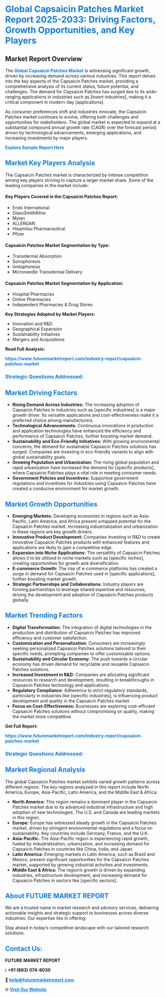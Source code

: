 <h1 style="color: #007BFF;">Global Capsaicin Patches Market Report 2025-2033: Driving Factors, Growth Opportunities, and Key Players</h1>

<section id="overview">
<h2>Market Report Overview</h2>
<p>The <a href="https://www.futuremarketreport.com/industry-report/capsaicin-patches-market" style="color: #007BFF; text-decoration: none;"><strong>Global Capsaicin Patches Market</strong></a> is witnessing significant growth, driven by increasing demand across various industries. This report delves into the key aspects of the Capsaicin Patches market, providing a comprehensive analysis of its current status, future potential, and challenges. The demand for Capsaicin Patches has surged due to its wide-ranging applications in industries such as [insert industries], making it a critical component in modern-day [applications].</p>
<p>As consumer preferences shift and industries innovate, the Capsaicin Patches market continues to evolve, offering both challenges and opportunities for stakeholders. The global market is expected to expand at a substantial compound annual growth rate (CAGR) over the forecast period, driven by technological advancements, emerging applications, and increasing investments by major players.</p>
</section>

<section id="overview">
<p><a href="https://www.futuremarketreport.com/request-sample/reportId=90171" style="color: #007BFF; text-decoration: none;"><strong>Explore Sample Report Here</strong></a></p>
</section>

<section id="key-players">
<h2 style="color: #007BFF;">Market Key Players Analysis</h2>
<p>The Capsaicin Patches market is characterized by intense competition among key players striving to capture a larger market share. Some of the leading companies in the market include:</p>
<h4>Key Players Covered in the Capsaicin Patches Report:</h4>
<ul><li>Endo International</li><li>GlaxoSmithKline</li><li>Mylan</li><li>ALLERGAN</li><li>Hisamitsu Pharmaceutical</li><li>Pfizer</li></ul>
<h4>Capsaicin Patches Market Segmentation by Type:</h4>
<ul><li>Transdermal Absorption</li><li>Sonophoresis</li><li>Iontophoresis</li><li>Microneedle Transdermal Delivery</li></ul>

<h4>Capsaicin Patches Market Segmentation by Application:</h4>
<ul><li>Hospital Pharmacies</li><li>Online Pharmacies</li><li>Independent Pharmacies &amp; Drug Stores</li></ul>
<p><strong>Key Strategies Adopted by Market Players:</strong></p>
<ul>
<li>Innovation and R&D</li>
<li>Geographical Expansion</li>
<li>Sustainability Initiatives</li>
<li>Mergers and Acquisitions</li>
</ul>
</section>

<section>
<p><strong>Read Full Analysis: </strong></p><a href="https://www.futuremarketreport.com/industry-report/capsaicin-patches-market" style="color: #007BFF; text-decoration: none;"><strong>https://www.futuremarketreport.com/industry-report/capsaicin-patches-market</strong></a>
<h3 style="color: #007BFF;">Strategic Questions Addressed:</h3>
</section>

<section id="driving-factors">
<h2 style="color: #007BFF;">Market Driving Factors</h2>
<ul>
<li><strong>Rising Demand Across Industries:</strong> The increasing adoption of Capsaicin Patches in industries such as [specific industries] is a major growth driver. Its versatile applications and cost-effectiveness make it a preferred choice among manufacturers.</li>
<li><strong>Technological Advancements:</strong> Continuous innovations in production and application technologies have enhanced the efficiency and performance of Capsaicin Patches, further boosting market demand.</li>
<li><strong>Sustainability and Eco-Friendly Initiatives:</strong> With growing environmental concerns, the demand for sustainable Capsaicin Patches solutions has surged. Companies are investing in eco-friendly variants to align with global sustainability goals.</li>
<li><strong>Growing Population and Urbanization:</strong> The rising global population and rapid urbanization have increased the demand for [specific products], where Capsaicin Patches plays a vital role in meeting consumer needs.</li>
<li><strong>Government Policies and Incentives:</strong> Supportive government regulations and incentives for industries using Capsaicin Patches have created a conducive environment for market growth.</li>
</ul>
</section>

<section id="growth-opportunities">
<h2 style="color: #007BFF;">Market Growth Opportunities</h2>
<ul>
<li><strong>Emerging Markets:</strong> Developing economies in regions such as Asia-Pacific, Latin America, and Africa present untapped potential for the Capsaicin Patches market. Increasing industrialization and urbanization in these regions are key growth drivers.</li>
<li><strong>Innovative Product Development:</strong> Companies investing in R&D to create innovative Capsaicin Patches products with enhanced features and applications are likely to gain a competitive edge.</li>
<li><strong>Expansion into Niche Applications:</strong> The versatility of Capsaicin Patches allows it to be utilized in niche markets such as [specific niches], creating opportunities for growth and diversification.</li>
<li><strong>E-commerce Growth:</strong> The rise of e-commerce platforms has created a surge in demand for Capsaicin Patches used in [specific applications], further boosting market growth.</li>
<li><strong>Strategic Partnerships and Collaborations:</strong> Industry players are forming partnerships to leverage shared expertise and resources, driving the development and adoption of Capsaicin Patches products globally.</li>
</ul>
</section>

<section id="trending-factors">
<h2 style="color: #007BFF;">Market Trending Factors</h2>
<ul>
<li><strong>Digital Transformation:</strong> The integration of digital technologies in the production and distribution of Capsaicin Patches has improved efficiency and customer satisfaction.</li>
<li><strong>Customization and Personalization:</strong> Consumers are increasingly seeking personalized Capsaicin Patches solutions tailored to their specific needs, prompting companies to offer customizable options.</li>
<li><strong>Sustainability and Circular Economy:</strong> The push towards a circular economy has driven demand for recyclable and reusable Capsaicin Patches solutions.</li>
<li><strong>Increased Investment in R&D:</strong> Companies are allocating significant resources to research and development, resulting in breakthroughs in Capsaicin Patches technology and applications.</li>
<li><strong>Regulatory Compliance:</strong> Adherence to strict regulatory standards, particularly in industries like [specific industries], is influencing product development and quality in the Capsaicin Patches market.</li>
<li><strong>Focus on Cost-Effectiveness:</strong> Businesses are exploring cost-efficient Capsaicin Patches solutions without compromising on quality, making the market more competitive.</li>
</ul>
</section>

<section>
<p><strong>Get Full Report: </strong></p><a href="https://www.futuremarketreport.com/industry-report/capsaicin-patches-market" style="color: #007BFF; text-decoration: none;"><strong>https://www.futuremarketreport.com/industry-report/capsaicin-patches-market</strong></a>
<h3 style="color: #007BFF;">Strategic Questions Addressed:</h3>
</section>


<section id="regional-analysis">
<h2 style="color: #007BFF;">Market Regional Analysis</h2>
<p>The global Capsaicin Patches market exhibits varied growth patterns across different regions. The key regions analyzed in this report include North America, Europe, Asia-Pacific, Latin America, and the Middle East & Africa:</p>
<ul>
<li><strong>North America:</strong> This region remains a dominant player in the Capsaicin Patches market due to its advanced industrial infrastructure and high adoption of new technologies. The U.S. and Canada are leading markets in this region.</li>
<li><strong>Europe:</strong> Europe has witnessed steady growth in the Capsaicin Patches market, driven by stringent environmental regulations and a focus on sustainability. Key countries include Germany, France, and the U.K.</li>
<li><strong>Asia-Pacific:</strong> The Asia-Pacific region is experiencing rapid growth, fueled by industrialization, urbanization, and increasing demand for Capsaicin Patches in countries like China, India, and Japan.</li>
<li><strong>Latin America:</strong> Emerging markets in Latin America, such as Brazil and Mexico, present significant opportunities for the Capsaicin Patches market, supported by growing industrial activities and investments.</li>
<li><strong>Middle East & Africa:</strong> The region’s growth is driven by expanding industries, infrastructure development, and increasing demand for Capsaicin Patches in sectors like [specific sectors].</li>
</ul>
</section>

<footer>
<h2 style="color: #007BFF;">About FUTURE MARKET REPORT</h2>
<p>We are a trusted name in market research and advisory services, delivering actionable insights and strategic support to businesses across diverse industries. Our expertise lies in offering:</p>

<p>Stay ahead in today’s competitive landscape with our tailored research solutions.</p>

<h2 style="color: #007BFF;">Contact Us:</h2>
<p><strong>FUTURE MARKET REPORT</strong></p>
<p>📞 <strong>+91 (883) 074-8030</strong></p>
<p>📧 <strong><a href="mailto:help@futuremarketreport.com" style="color: #007BFF;">help@futuremarketreport.com</a></strong></p>
<p>🌐 <strong><a href="https://www.futuremarketreport.com/" style="color: #007BFF;">Visit Our Website</a></strong></p>
</footer>
